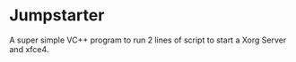# Jumpstarter
A super simple VC++ program to run 2 lines of script to start a Xorg Server and xfce4.
